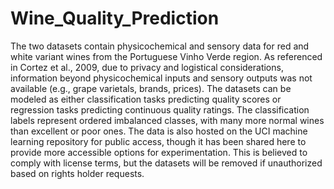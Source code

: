 # Wine_Quality_Prediction

The two datasets contain physicochemical and sensory data for red and white variant wines from the Portuguese Vinho Verde region. As referenced in Cortez et al., 2009, due to privacy and logistical considerations, information beyond physicochemical inputs and sensory outputs was not available (e.g., grape varietals, brands, prices). The datasets can be modeled as either classification tasks predicting quality scores or regression tasks predicting continuous quality ratings. The classification labels represent ordered imbalanced classes, with many more normal wines than excellent or poor ones. The data is also hosted on the UCI machine learning repository for public access, though it has been shared here to provide more accessible options for experimentation. This is believed to comply with license terms, but the datasets will be removed if unauthorized based on rights holder requests.
